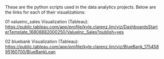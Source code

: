 These are the python scripts used in the data analytics projects. Below are the links for each of their visualizations:

01 valueinc_sales Visualization (Tableau): https://public.tableau.com/app/profile/kyle.clarenz.lim/viz/DashboardsStarterTemplate_16808882000250/ValueInc_Sales?publish=yes

02 bluebank Visualization (Tableau): https://public.tableau.com/app/profile/kyle.clarenz.lim/viz/BlueBank_17545895160700/BlueBankLoan
